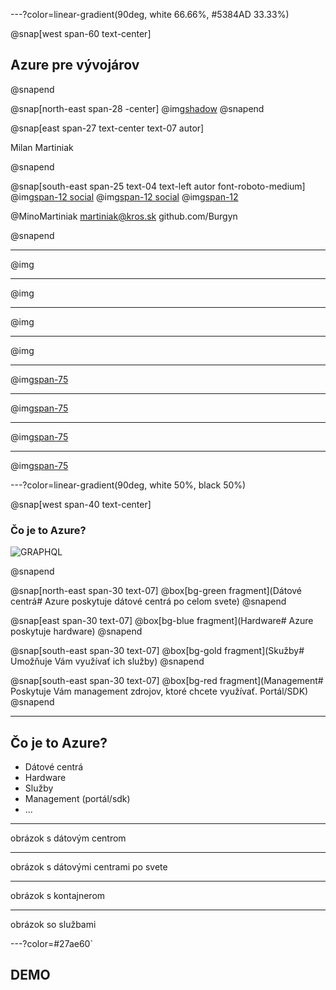 ---?color=linear-gradient(90deg, white 66.66%, #5384AD 33.33%)

@snap[west span-60 text-center]
## Azure pre vývojárov
@snapend

@snap[north-east span-28 -center]
@img[shadow](AzureForDevelopers/assets/img/avatar.jpg)
@snapend

@snap[east span-27 text-center text-07 autor]

Milan Martiniak

@snapend

@snap[south-east span-25 text-04 text-left autor font-roboto-medium]
@img[span-12 social](AzureForDevelopers/assets/img/twitter.png) 
@img[span-12 social](AzureForDevelopers/assets/img/outlook.png) 
@img[span-12](AzureForDevelopers/assets/img/github.png)

@MinoMartiniak
martiniak@kros.sk
github.com/Burgyn

@snapend

---
@img[](AzureForDevelopers/assets/img/cloud-models-1.png)

---
@img[](AzureForDevelopers/assets/img/cloud-models-2.png)

---
@img[](AzureForDevelopers/assets/img/cloud-models-3.png)

---
@img[](AzureForDevelopers/assets/img/cloud-models-final.png)

---
@img[span-75](AzureForDevelopers/assets/img/pizza-as-a-service-1.png)

---
@img[span-75](AzureForDevelopers/assets/img/pizza-as-a-service-2.png)

---
@img[span-75](AzureForDevelopers/assets/img/pizza-as-a-service-3.png)

---
@img[span-75](AzureForDevelopers/assets/img/pizza-as-a-service-final.png)

---?color=linear-gradient(90deg, white 50%, black 50%)

@snap[west span-40 text-center]

### Čo je to Azure?
![GRAPHQL](https://stackify.com/wp-content/uploads/2017/10/microsoft-azure-managed-services-2-1-793x397.png)

@snapend

@snap[north-east span-30 text-07]
@box[bg-green fragment](Dátové centrá# Azure poskytuje dátové centrá po celom svete)
@snapend

@snap[east span-30 text-07]
@box[bg-blue fragment](Hardware# Azure poskytuje hardware)
@snapend

@snap[south-east span-30 text-07]
@box[bg-gold fragment](Skužby# Umožňuje Vám využívať ich služby)
@snapend

@snap[south-east span-30 text-07]
@box[bg-red fragment](Management# Poskytuje Vám management zdrojov, ktoré chcete využívať. Portál/SDK)
@snapend

---

## Čo je to Azure?

- Dátové centrá
- Hardware
- Služby
- Management (portál/sdk)
- ...

---

obrázok s dátovým centrom

---

obrázok s dátovými centrami po svete

---

obrázok s kontajnerom

---

obrázok so službami

---?color=#27ae60`

## DEMO

